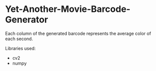 # Yet-Another-Movie-Barcode-Generator

Each column of the generated barcode represents the average color of each second.

Libraries used: 
+ cv2
+ numpy